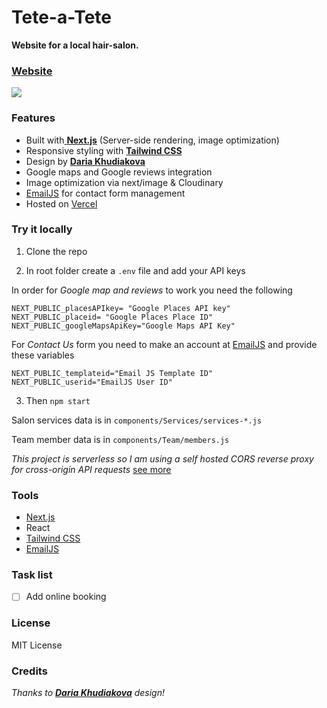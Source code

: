 # Tete-a-Tete

**Website for a local hair-salon.**

### [Website](https://tete-a-tete.vercel.app/)

[![](https://res.cloudinary.com/dyj6lkekg/image/upload/v1618264797/github/tete-gif.gif)](https://tete-a-tete.vercel.app/ "Visit website")

### Features

- Built with[ **Next.js**](https://nextjs.org/) (Server-side rendering, image optimization)
- Responsive styling with [**Tailwind CSS**](https://tailwindcss.com/)
- Design by [**Daria Khudiakova**](https://daria-in-design.com/tete-a-tete)
- Google maps and Google reviews integration
- Image optimization via next/image & Cloudinary
- [EmailJS](https://www.emailjs.com/) for contact form management
- Hosted on [Vercel](https://vercel.com/)


### Try it locally

1. Clone the repo

2. In root folder create a `.env` file and add your API keys

In order for *Google map and  reviews* to work you need the following

```
NEXT_PUBLIC_placesAPIkey= "Google Places API key"
NEXT_PUBLIC_placeid= "Google Places Place ID"
NEXT_PUBLIC_googleMapsApiKey="Google Maps API Key"
```
For *Contact Us* form you need to make an account at [EmailJS](https://www.emailjs.com/) and provide these variables

```
NEXT_PUBLIC_templateid="Email JS Template ID"
NEXT_PUBLIC_userid="EmailJS User ID"

```

3. Then
`npm start`

Salon services data is in `components/Services/services-*.js`

Team member data is in `components/Team/members.js`

*This project is serverless so I am using a self hosted CORS reverse proxy for cross-origin API requests* 
[see more](https://github.com/Rob--W/cors-anywhere)


### Tools
- [ Next.js](https://nextjs.org/) 
- React
- [Tailwind CSS](https://tailwindcss.com/)
- [EmailJS](https://www.emailjs.com/) 


### Task list
- [ ] Add online booking

### License
MIT License
### Credits
*Thanks to [**Daria Khudiakova**](https://daria-in-design.com/) design!*
